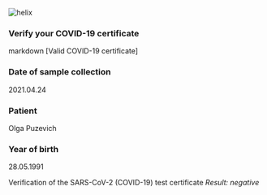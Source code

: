 ![helix](https://helix-test.github.io/verification/helix.png)

### Verify your COVID-19 certificate

markdown
[Valid COVID-19 certificate]

### Date of sample collection
2021.04.24

### Patient

Olga Puzevich

### Year of birth
  28.05.1991

Verification of the SARS-CoV-2 (COVID-19) test certificate
*Result: negative*
